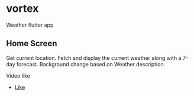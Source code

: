 # vortex

Weather flutter app

## Home Screen

Get current location.
Fetch and display the current weather along with a 7-day forecast.
Background change based on Weather description.

Video like

- [Like](https://drive.google.com/file/d/1MPUcgEYXHL5dLhvdzPJGeU9YR58O9ncL/view?usp=sharing)

